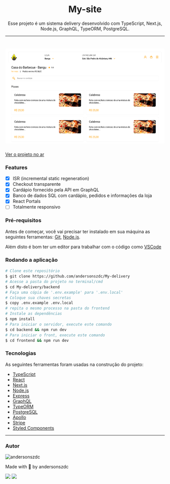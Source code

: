 <h1 align="center">My-site</h1>

<p align="center">Esse projeto é um sistema delivery desenvolvido com TypeScript, Next.js, Node.js, GraphQL, TypeORM, PostgreSQL.</p>

---

<h1 align="center">
  <img alt="MySite" title="MySite" src="./github/cover-site.png" height="300" />
</h1>

<a href="https://my-delivery-pi.vercel.app/">Ver o projeto no ar</a>

### Features
- [x] ISR (incremental static regeneration)
- [x] Checkout transparente
- [x] Cardápio fornecido pela API em GraphQL
- [x] Banco de dados SQL com cardápio, pedidos e informações da loja
- [x] React Portals
- [ ] Totalmente responsivo

### Pré-requisitos

Antes de começar, você vai precisar ter instalado em sua máquina as seguintes ferramentas:
[Git](https://git-scm.com), [Node.js](https://nodejs.org/en/).

Além disto é bom ter um editor para trabalhar com o código como [VSCode](https://code.visualstudio.com/)

### Rodando a aplicação

```bash
# Clone este repositório
$ git clone https://github.com/andersonszdc/My-delivery
# Acesse a pasta do projeto no terminal/cmd
$ cd My-delivery/backend
# Faça uma cópia de '.env.example' para '.env.local'
# Coloque sua chaves secretas
$ copy .env.example .env.local
# repita o mesmo processo na pasta do frontend
# Instale as dependências
$ npm install
# Para iniciar o servidor, execute este comando
$ cd backend && npm run dev
# Para iniciar o front, execute este comando
$ cd frontend && npm run dev
```


### Tecnologias

As seguintes ferramentas foram usadas na construção do projeto:

- [TypeScript](https://www.typescriptlang.org/)
- [React](https://reactjs.org/)
- [Next.js](https://www.typescriptlang.org/)
- [Node.js](https://nodejs.dev/learn)
- [Express](https://expressjs.com/)
- [GraphQL](https://graphql.org/)
- [TypeORM](https://www.typescriptlang.org/)
- [PostgreSQL](https://www.postgresql.org/)
- [Apollo](https://www.apollographql.com/docs/)
- [Stripe](https://stripe.com/docs)
- [Styled Components](https://styled-components.com/)


---

### Autor

<img alt="andersonszdc" title="andersonszdc" src="https://avatars.githubusercontent.com/u/86430252?v=4" height="100" width="100" />

Made with 💜 by andersonszdc

<a href="https://www.linkedin.com/in/anderson-souza-b28431198/" target="_blank"><img src="https://img.shields.io/badge/-LinkedIn-%230077B5?style=for-the-badge&logo=linkedin&logoColor=white" target="_blank"></a>
<a href="https://www.instagram.com/andersonszdc" target="_blank"><img src="https://img.shields.io/badge/-Instagram-%23E4405F?style=for-the-badge&logo=instagram&logoColor=white" target="_blank"></a>